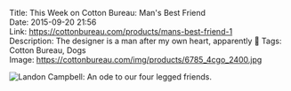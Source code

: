 Title: This Week on Cotton Bureau: Man's Best Friend  
Date: 2015-09-20 21:56  
Link: https://cottonbureau.com/products/mans-best-friend-1  
Description: The designer is a man after my own heart, apparently 🐺 
Tags: Cotton Bureau, Dogs  
Image: https://cottonbureau.com/img/products/6785_4cgo_2400.jpg  

![Landon Campbell: An ode to our four legged friends.][1]

[1]: https://cottonbureau.com/img/products/6785_4cgo_2400.jpg "'Man's Best Friend' on Cotton Bureau"